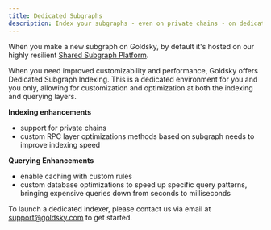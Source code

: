 ```yaml
---
title: Dedicated Subgraphs
description: Index your subgraphs - even on private chains - on dedicated infrastructure for improved customizability and performance.
---
```


When you make a new subgraph on Goldsky, by default it's hosted on our highly resilient [Shared Subgraph Platform](/indexing/shared-subgraphs).

When you need improved customizability and performance, Goldsky offers Dedicated Subgraph Indexing. This is a dedicated environment for you and you only, allowing for customization and optimization at both the indexing and querying layers.

**Indexing enhancements**

- support for private chains
- custom RPC layer optimizations methods based on subgraph needs to improve indexing speed

**Querying Enhancements**

- enable caching with custom rules
- custom database optimizations to speed up specific query patterns, bringing expensive queries down from seconds to milliseconds

To launch a dedicated indexer, please contact us via email at [support@goldsky.com](mailto:support@goldsky.com) to get started.
